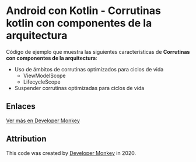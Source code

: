 # Android con Kotlin - Corrutinas kotlin con componentes de la arquitectura

Código de ejemplo que muestra las siguientes características de **Corrutinas con componentes de la arquitectura**:

* Uso de ámbitos de corrutinas optimizados para ciclos de vida
    * ViewModelScope
    * LifecycleScope
* Suspender corrutinas optimizadas para ciclos de vida

## Enlaces

<a href="https://developermonkey.es/corrutinas-de-kotlin-con-componentes-de-la-arquitectura/" target="_blank">Ver más en Developer Monkey</a>

## Attribution

This code was created by [Developer Monkey](https://developermonkey.es) in 2020.